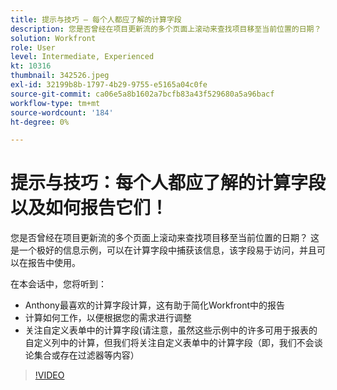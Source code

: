 ```yaml
---
title: 提示与技巧 — 每个人都应了解的计算字段
description: 您是否曾经在项目更新流的多个页面上滚动来查找项目移至当前位置的日期？ 这是非常好的……（请用60到160个字符描述）
solution: Workfront
role: User
level: Intermediate, Experienced
kt: 10316
thumbnail: 342526.jpeg
exl-id: 32199b8b-1797-4b29-9755-e5165a04c0fe
source-git-commit: ca06e5a8b1602a7bcfb83a43f529680a5a96bacf
workflow-type: tm+mt
source-wordcount: '184'
ht-degree: 0%

---
```


# 提示与技巧：每个人都应了解的计算字段以及如何报告它们！

您是否曾经在项目更新流的多个页面上滚动来查找项目移至当前位置的日期？ 这是一个极好的信息示例，可以在计算字段中捕获该信息，该字段易于访问，并且可以在报告中使用。

在本会话中，您将听到：

* Anthony最喜欢的计算字段计算，这有助于简化Workfront中的报告
* 计算如何工作，以便根据您的需求进行调整
* 关注自定义表单中的计算字段(请注意，虽然这些示例中的许多可用于报表的自定义列中的计算，但我们将关注自定义表单中的计算字段（即，我们不会谈论集合或存在过滤器等内容）

>[!VIDEO](https://video.tv.adobe.com/v/342526/?quality=12&learn=on)
